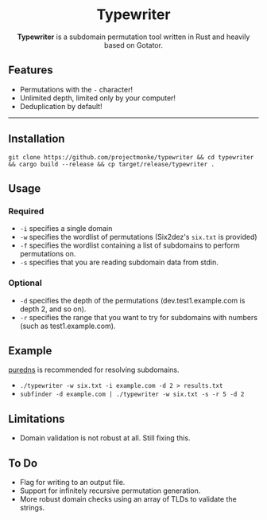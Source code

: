<h1 align="center">Typewriter</h1>
<p align="center"><b>Typewriter</b> is a subdomain permutation tool written in Rust and heavily based on Gotator.</p>

## Features
- Permutations with the `-` character!
- Unlimited depth, limited only by your computer!
- Deduplication by default!
---

## Installation
`git clone https://github.com/projectmonke/typewriter && cd typewriter && cargo build --release && cp target/release/typewriter .`

## Usage
### Required
- `-i` specifies a single domain
- `-w` specifies the wordlist of permutations (Six2dez's `six.txt` is provided)
- `-f` specifies the wordlist containing a list of subdomains to perform permutations on.
- `-s` specifies that you are reading subdomain data from stdin.

### Optional
- `-d` specifies the depth of the permutations (dev.test1.example.com is depth 2, and so on).
- `-r` specifies the range that you want to try for subdomains with numbers (such as test1.example.com).

## Example
[puredns](https://github.com/d3mondev/puredns) is recommended for resolving subdomains.
- `./typewriter -w six.txt -i example.com -d 2 > results.txt`
- `subfinder -d example.com | ./typewriter -w six.txt -s -r 5 -d 2`

## Limitations
- Domain validation is not robust at all. Still fixing this.

## To Do
- Flag for writing to an output file.
- Support for infinitely recursive permutation generation.
- More robust domain checks using an array of TLDs to validate the strings.
